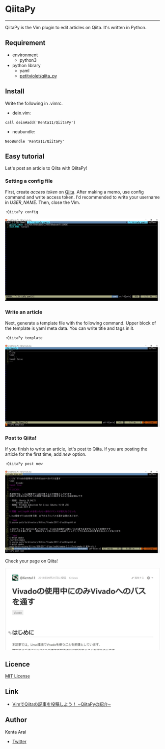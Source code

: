# QiitaPy

---

QiitaPy is the Vim plugin to edit articles on Qiita.
It's written in Python.

## Requirement

- environment
    - python3
- python library
    - yaml
    - [petitviolet/qiita\_py](https://github.com/petitviolet/qiita_py)

## Install

Write the following in .vimrc.

- dein.vim:
```
call dein#add('Kenta11/QiitaPy')
```

- neubundle:
```
NeoBundle 'Kenta11/QiitaPy'
```

## Easy tutorial

Let's post an article to Qiita with QiitaPy!

### Setting a config file

First, create *access token* on [Qiita](https://qiita.com/settings/applications).
After making a memo, use config command and write access token.
I'd recommended to write your username in *USER_NAME*.
Then, close the Vim.
```
:QiitaPy config
```
![image-config](img/config.jpg)


### Write an article

Next, generate a template file with the following command.
Upper block of the template is yaml meta data.
You can write title and tags in it.
```
:QiitaPy template
```
![image-template](img/template.jpg)

### Post to Qiita!

If you finish to write an article, let's post to Qiita.
If you are posting the article for the first time, add *new* option.
```
:QiitaPy post new
```
![image-template](img/post.jpg)

Check your page on Qiita!

![image-template](img/Qiita.jpg)

## Licence

[MIT License](LICENSE)

## Link

- [VimでQiitaの記事を投稿しよう！ ~QiitaPyの紹介~](https://qiita.com/Kenta11/items/04b2614e3f649117dc4d)

## Author

Kenta Arai
- [Twitter](https://twitter.com/isKenta14)


